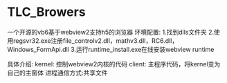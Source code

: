 # TLC_Browers
一个开源的vb6基于webview2支持h5的浏览器
环境配置:
1.找到dlls文件夹
2.使用regsvr32.exe注册file_controlv2.dll，mathv3.dll，RC6.dll，Windows_FormApi.dll
3.运行runtime_install.exe在线安装webview runtime

具体介绍:
kernel:
控制webview2内核的代码
client:
主程序代码，将kernel变为自己的主窗体
进程通信方式:共享文件


